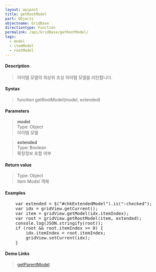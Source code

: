 ```yaml
---
layout: apipost
title: getRootModel
part: Objects
objectname: GridBase
directiontype: Function
permalink: /api/GridBase/getRootModel/
tags:
  - model
  - itemModel
  - rootModel
---
```



#### Description

> 아이템 모델의 최상위 조상 아이템 모델을 리턴합니다.  

#### Syntax

> function getRootModel(model, extended)  

#### Parameters

> **model**  
> Type: Object  
> 아이템 모델  

> **extended**  
> Type: Boolean  
> 확장정보 포함 여부  

#### Return value

> Type: Object  
> Item Model 객체  

#### Examples 

<pre class="prettyprint">
    var extended = $("#chkExtendedModel").is(":checked");
    var idx = gridView.getCurrent();
    var item = gridView.getModel(idx.itemIndex);
    var root = gridView.getRootModel(item, extended);
    console.log(JSON.stringify(root));
    if (root && root.itemIndex >= 0) {
        idx.itemIndex = root.itemIndex;
        gridView.setCurrent(idx);
    }
</pre>

#### Demo Links
> [getParentModel](/api/GridBase/getParentModel)